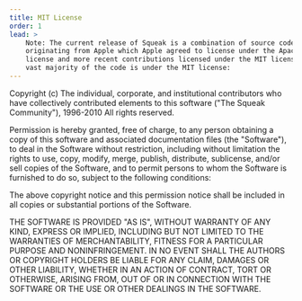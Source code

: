 ```yaml
---
title: MIT License
order: 1
lead: >
    Note: The current release of Squeak is a combination of source code
    originating from Apple which Apple agreed to license under the Apache
    license and more recent contributions licensed under the MIT license.  The
    vast majority of the code is under the MIT license:
---
```

Copyright (c) The individual, corporate, and institutional contributors
who have collectively contributed elements to this software (&quot;The
Squeak Community&quot;), 1996-2010 All rights reserved.

Permission is hereby granted, free of charge, to any person obtaining a
copy of this software and associated documentation files
(the &quot;Software&quot;), to deal in the Software without restriction,
including without limitation the rights to use, copy, modify, merge,
publish, distribute, sublicense, and/or sell copies of the Software, and to
permit persons to whom the Software is furnished to do so, subject to the
following conditions:

The above copyright notice and this permission notice shall be included
in all copies or substantial portions of the Software.

THE SOFTWARE IS PROVIDED &quot;AS IS&quot;, WITHOUT WARRANTY OF ANY KIND,
EXPRESS OR IMPLIED, INCLUDING BUT NOT LIMITED TO THE WARRANTIES OF
MERCHANTABILITY, FITNESS FOR A PARTICULAR PURPOSE AND NONINFRINGEMENT. IN NO
EVENT SHALL THE AUTHORS OR COPYRIGHT HOLDERS BE LIABLE FOR ANY CLAIM, DAMAGES OR
OTHER LIABILITY, WHETHER IN AN ACTION OF CONTRACT, TORT OR OTHERWISE, ARISING
FROM, OUT OF OR IN CONNECTION WITH THE SOFTWARE OR THE USE OR OTHER DEALINGS
IN THE SOFTWARE.

<br />